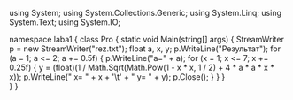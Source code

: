 
using System;
using System.Collections.Generic;
using System.Linq;
using System.Text;
using System.IO;

namespace laba1
{
    class Pro
    {
        static void Main(string[] args)
        {
            StreamWriter p = new StreamWriter("rez.txt");
            float a, x, y;
            p.WriteLine("Результат");
            for (a = 1; a <= 2; a += 0.5f)
            {
                p.WriteLine("a=" + a);
                for (x = 1; x <= 7; x += 0.25f)
                {
                    y = (float)(1 / Math.Sqrt(Math.Pow(1 - x * x, 1 / 2) + 4 * a * a * x * x));
                    p.WriteLine(" x= " + x + '\t' + " y= " + y);
                    p.Close();
                }
            }
        }        
    }
}
